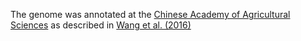 [//]: # (Created by ./bin/manage_files.pl from ./species/Taenia_asiatica/PRJNA299871/Taenia_asiatica_PRJNA299871.annotation.html on Thu Jun 11 13:46:02 2020)
The genome was annotated at the [Chinese Academy of Agricultural Sciences](http://www.caas.cn/en/) as described in [Wang et al. (2016)](http://europepmc.org/abstract/MED/27653464)
